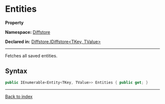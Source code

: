 # Entities

**Property**

**Namespace:** [Diffstore](Diffstore.md)

**Declared in:** [Diffstore.IDiffstore<TKey, TValue>](Diffstore.IDiffstore{TKey,TValue}.md)

------



Fetches all saved entities.


## Syntax

```csharp
public IEnumerable<Entity<TKey, TValue>> Entities { public get; }
```

------

[Back to index](index.md)